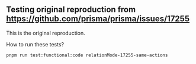 ## Testing original reproduction from https://github.com/prisma/prisma/issues/17255

This is the original reproduction.

How to run these tests?

```sh
pnpm run test:functional:code relationMode-17255-same-actions
```
